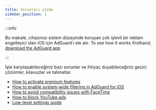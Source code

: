 ```yaml
---
title: Sorunları çözme
sidebar_position: 1
---
```


:::info

Bu makale, cihazınızı sistem düzeyinde koruyan çok işlevli bir reklam engelleyici olan iOS için AdGuard'ı ele alır. To see how it works firsthand, [download the AdGuard app](https://agrd.io/download-kb-adblock)

:::

İşte karşılaşabileceğiniz bazı sorunlar ve ihtiyaç duyabileceğiniz geçici çözümler, kılavuzlar ve talimatlar.

- [How to activate premium features](/adguard-for-ios/solving-problems/premium-activation.md)
- [How to enable system-wide filtering in AdGuard for iOS](/adguard-for-ios/solving-problems/system-wide-filtering.md)
- [How to avoid compatibility issues with FaceTime](/adguard-for-ios/solving-problems/facetime-compatibility-issues.md)
- [How to block YouTube ads](/adguard-for-ios/solving-problems/block-youtube-ads.md)
- [Low-level settings guide](/adguard-for-ios/solving-problems/low-level-settings.md)
